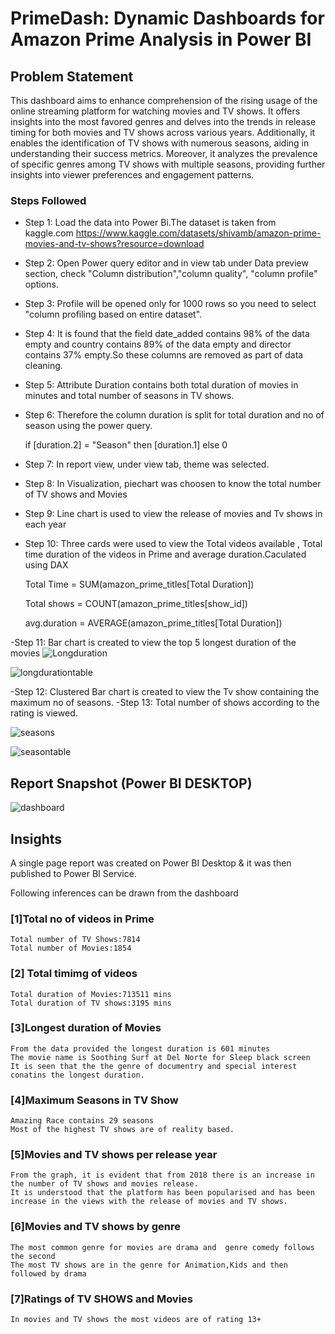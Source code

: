 # PrimeDash: Dynamic Dashboards for Amazon Prime Analysis in Power BI

## Problem Statement
This dashboard aims to enhance comprehension of the rising usage of the online streaming platform for watching movies and TV shows. It offers insights into the most favored genres and delves into the trends in release timing for both movies and TV shows across various years. Additionally, it enables the identification of TV shows with numerous seasons, aiding in understanding their success metrics. Moreover, it analyzes the prevalence of specific genres among TV shows with multiple seasons, providing further insights into viewer preferences and engagement patterns.

### Steps Followed
- Step 1: Load the data into Power Bi.The dataset is taken from kaggle.com
https://www.kaggle.com/datasets/shivamb/amazon-prime-movies-and-tv-shows?resource=download
- Step 2: Open Power query editor and in view tab under Data preview section, check "Column distribution","column quality", "column profile" options.
- Step 3: Profile will be opened only for 1000 rows so you need to select "column profiling based on entire dataset".
- Step 4: It is found that the field date_added contains 98% of the data empty and country contains 89% of the data empty and director contains 37% empty.So these columns are removed as part of data cleaning.
- Step 5: Attribute Duration contains both total duration of movies in minutes and total number of seasons in TV shows.
- Step 6: Therefore the column duration is split for total duration and no of season using the power query.

    if [duration.2] = "Season" then [duration.1] else 0

- Step 7: In report view, under view tab, theme was selected.
- Step 8: In Visualization, piechart was choosen to know the total number of TV shows and Movies
- Step 9: Line chart is used to view the release of movies and Tv shows in each year
- Step 10: Three cards were used to view the Total videos available , Total time duration of the videos in Prime and average duration.Caculated using DAX

    Total Time = SUM(amazon_prime_titles[Total Duration])

    Total shows = COUNT(amazon_prime_titles[show_id]) 

    avg.duration = AVERAGE(amazon_prime_titles[Total Duration]) 

-Step 11: Bar chart is created to view the top 5 longest duration of the movies
![Longduration](https://github.com/sudeeptha/Project-BI/assets/26385640/7156c67b-ad05-4f56-a4b5-64dd0c5b45fa)

![longdurationtable](https://github.com/sudeeptha/Project-BI/assets/26385640/75dabf5a-a828-4572-b17c-5e5dc8b059a6)

-Step 12: Clustered Bar chart is created to view the Tv show containing the maximum no of seasons.
-Step 13: Total number of shows according to the rating is viewed.

![seasons](https://github.com/sudeeptha/Project-BI/assets/26385640/fd4298ff-9109-4c7b-b916-f8ad77a79afc)

![seasontable](https://github.com/sudeeptha/Project-BI/assets/26385640/e656f1a1-35a1-4a16-bc1b-b2029bde6301)

## Report Snapshot (Power BI DESKTOP)

![dashboard](https://github.com/sudeeptha/Project-BI/assets/26385640/3dce9223-3022-4360-831b-8f976f6670f9)

## Insights
A single page report was created on Power BI Desktop & it was then published to Power BI Service.

Following inferences can be drawn from the dashboard

### [1]Total no of videos in Prime 
	
	Total number of TV Shows:7814
	Total number of Movies:1854

### [2] Total timimg of videos
	
	Total duration of Movies:713511 mins
	Total duration of TV shows:3195 mins

### [3]Longest duration of Movies
	From the data provided the longest duration is 601 minutes
	The movie name is Soothing Surf at Del Norte for Sleep black screen
	It is seen that the the genre of documentry and special interest conatins the longest duration.

### [4]Maximum Seasons in TV Show
	Amazing Race contains 29 seasons
	Most of the highest TV shows are of reality based.

### [5]Movies and TV shows per release year
	From the graph, it is evident that from 2018 there is an increase in the number of TV shows and movies release.
	It is understood that the platform has been popularised and has been increase in the views with the release of movies and TV shows.

### [6]Movies and TV shows by genre
	The most common genre for movies are drama and  genre comedy follows the second
	The most TV shows are in the genre for Animation,Kids and then followed by drama

### [7]Ratings of TV SHOWS and Movies
	In movies and TV shows the most videos are of rating 13+
 
	  









